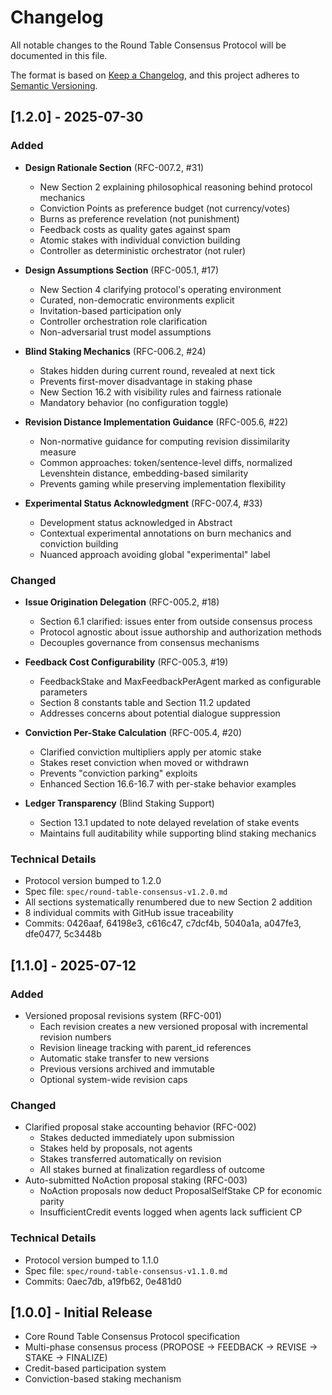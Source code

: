 # Changelog

All notable changes to the Round Table Consensus Protocol will be documented in this file.

The format is based on [Keep a Changelog](https://keepachangelog.com/en/1.0.0/),
and this project adheres to [Semantic Versioning](https://semver.org/spec/v2.0.0.html).

## [1.2.0] - 2025-07-30

### Added
- **Design Rationale Section** (RFC-007.2, #31)
  - New Section 2 explaining philosophical reasoning behind protocol mechanics
  - Conviction Points as preference budget (not currency/votes)
  - Burns as preference revelation (not punishment)
  - Feedback costs as quality gates against spam
  - Atomic stakes with individual conviction building
  - Controller as deterministic orchestrator (not ruler)

- **Design Assumptions Section** (RFC-005.1, #17)
  - New Section 4 clarifying protocol's operating environment
  - Curated, non-democratic environments explicit
  - Invitation-based participation only
  - Controller orchestration role clarification
  - Non-adversarial trust model assumptions

- **Blind Staking Mechanics** (RFC-006.2, #24)
  - Stakes hidden during current round, revealed at next tick
  - Prevents first-mover disadvantage in staking phase
  - New Section 16.2 with visibility rules and fairness rationale
  - Mandatory behavior (no configuration toggle)

- **Revision Distance Implementation Guidance** (RFC-005.6, #22)
  - Non-normative guidance for computing revision dissimilarity measure
  - Common approaches: token/sentence-level diffs, normalized Levenshtein distance, embedding-based similarity
  - Prevents gaming while preserving implementation flexibility

- **Experimental Status Acknowledgment** (RFC-007.4, #33)
  - Development status acknowledged in Abstract
  - Contextual experimental annotations on burn mechanics and conviction building
  - Nuanced approach avoiding global "experimental" label

### Changed
- **Issue Origination Delegation** (RFC-005.2, #18)
  - Section 6.1 clarified: issues enter from outside consensus process
  - Protocol agnostic about issue authorship and authorization methods
  - Decouples governance from consensus mechanisms

- **Feedback Cost Configurability** (RFC-005.3, #19)
  - FeedbackStake and MaxFeedbackPerAgent marked as configurable parameters
  - Section 8 constants table and Section 11.2 updated
  - Addresses concerns about potential dialogue suppression

- **Conviction Per-Stake Calculation** (RFC-005.4, #20)
  - Clarified conviction multipliers apply per atomic stake
  - Stakes reset conviction when moved or withdrawn
  - Prevents "conviction parking" exploits
  - Enhanced Section 16.6-16.7 with per-stake behavior examples

- **Ledger Transparency** (Blind Staking Support)
  - Section 13.1 updated to note delayed revelation of stake events
  - Maintains full auditability while supporting blind staking mechanics

### Technical Details
- Protocol version bumped to 1.2.0
- Spec file: `spec/round-table-consensus-v1.2.0.md`
- All sections systematically renumbered due to new Section 2 addition
- 8 individual commits with GitHub issue traceability
- Commits: 0426aaf, 64198e3, c616c47, c7dcf4b, 5040a1a, a047fe3, dfe0477, 5c3448b

## [1.1.0] - 2025-07-12

### Added
- Versioned proposal revisions system (RFC-001)
  - Each revision creates a new versioned proposal with incremental revision numbers
  - Revision lineage tracking with parent_id references
  - Automatic stake transfer to new versions
  - Previous versions archived and immutable
  - Optional system-wide revision caps

### Changed
- Clarified proposal stake accounting behavior (RFC-002)
  - Stakes deducted immediately upon submission
  - Stakes held by proposals, not agents
  - Stakes transferred automatically on revision
  - All stakes burned at finalization regardless of outcome
- Auto-submitted NoAction proposal staking (RFC-003)
  - NoAction proposals now deduct ProposalSelfStake CP for economic parity
  - InsufficientCredit events logged when agents lack sufficient CP

### Technical Details
- Protocol version bumped to 1.1.0
- Spec file: `spec/round-table-consensus-v1.1.0.md`
- Commits: 0aec7db, a19fb62, 0e481d0

## [1.0.0] - Initial Release
- Core Round Table Consensus Protocol specification
- Multi-phase consensus process (PROPOSE → FEEDBACK → REVISE → STAKE → FINALIZE)
- Credit-based participation system
- Conviction-based staking mechanism